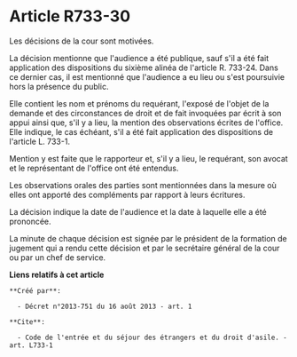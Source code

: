 # Article R733-30

Les décisions de la cour sont motivées. 

La décision mentionne que l'audience a été publique, sauf s'il a été fait application des dispositions du sixième alinéa de
l'article R. 733-24. Dans ce dernier cas, il est mentionné que l'audience a eu lieu ou s'est poursuivie hors la présence du
public. 

Elle contient les nom et prénoms du requérant, l'exposé de l'objet de la demande et des circonstances de droit et de fait
invoquées par écrit à son appui ainsi que, s'il y a lieu, la mention des observations écrites de l'office. Elle indique, le
cas échéant, s'il a été fait application des dispositions de l'article L. 733-1. 

Mention y est faite que le rapporteur et, s'il y a lieu, le requérant, son avocat et le représentant de l'office ont été
entendus. 

Les observations orales des parties sont mentionnées dans la mesure où elles ont apporté des compléments par rapport à leurs
écritures. 

La décision indique la date de l'audience et la date à laquelle elle a été prononcée. 

La minute de chaque décision est signée par le président de la formation de jugement qui a rendu cette décision et par le
secrétaire général de la cour ou par un chef de service.

**Liens relatifs à cet article**

	**Créé par**:

	  - Décret n°2013-751 du 16 août 2013 - art. 1

	**Cite**:

	  - Code de l'entrée et du séjour des étrangers et du droit d'asile. - art. L733-1
